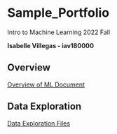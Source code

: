 # Sample_Portfolio
Intro to Machine Learning 2022 Fall

**Isabelle Villegas - iav180000**

## Overview

[Overview of ML Document](https://github.com/izzy57467/Sample_Portfolio/blob/main/Overview/Overview%20of%20ML.pdf)

## Data Exploration

[Data Exploration Files](https://github.com/izzy57467/Sample_Portfolio/tree/main/Data%20Exploration)
